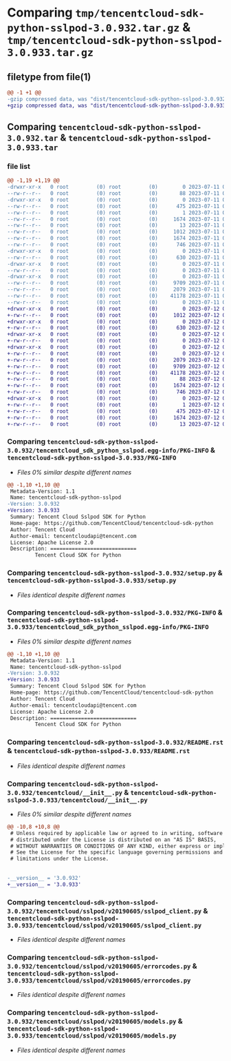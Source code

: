 # Comparing `tmp/tencentcloud-sdk-python-sslpod-3.0.932.tar.gz` & `tmp/tencentcloud-sdk-python-sslpod-3.0.933.tar.gz`

## filetype from file(1)

```diff
@@ -1 +1 @@
-gzip compressed data, was "dist/tencentcloud-sdk-python-sslpod-3.0.932.tar", last modified: Tue Jul 11 00:59:07 2023, max compression
+gzip compressed data, was "dist/tencentcloud-sdk-python-sslpod-3.0.933.tar", last modified: Wed Jul 12 00:36:50 2023, max compression
```

## Comparing `tencentcloud-sdk-python-sslpod-3.0.932.tar` & `tencentcloud-sdk-python-sslpod-3.0.933.tar`

### file list

```diff
@@ -1,19 +1,19 @@
-drwxr-xr-x   0 root         (0) root         (0)        0 2023-07-11 00:59:07.000000 tencentcloud-sdk-python-sslpod-3.0.932/
--rw-r--r--   0 root         (0) root         (0)       88 2023-07-11 00:59:07.000000 tencentcloud-sdk-python-sslpod-3.0.932/setup.cfg
-drwxr-xr-x   0 root         (0) root         (0)        0 2023-07-11 00:59:07.000000 tencentcloud-sdk-python-sslpod-3.0.932/tencentcloud_sdk_python_sslpod.egg-info/
--rw-r--r--   0 root         (0) root         (0)      475 2023-07-11 00:59:07.000000 tencentcloud-sdk-python-sslpod-3.0.932/tencentcloud_sdk_python_sslpod.egg-info/SOURCES.txt
--rw-r--r--   0 root         (0) root         (0)        1 2023-07-11 00:59:07.000000 tencentcloud-sdk-python-sslpod-3.0.932/tencentcloud_sdk_python_sslpod.egg-info/dependency_links.txt
--rw-r--r--   0 root         (0) root         (0)     1674 2023-07-11 00:59:07.000000 tencentcloud-sdk-python-sslpod-3.0.932/tencentcloud_sdk_python_sslpod.egg-info/PKG-INFO
--rw-r--r--   0 root         (0) root         (0)       13 2023-07-11 00:59:07.000000 tencentcloud-sdk-python-sslpod-3.0.932/tencentcloud_sdk_python_sslpod.egg-info/top_level.txt
--rw-r--r--   0 root         (0) root         (0)     1012 2023-07-11 00:59:07.000000 tencentcloud-sdk-python-sslpod-3.0.932/setup.py
--rw-r--r--   0 root         (0) root         (0)     1674 2023-07-11 00:59:07.000000 tencentcloud-sdk-python-sslpod-3.0.932/PKG-INFO
--rw-r--r--   0 root         (0) root         (0)      746 2023-07-11 00:59:07.000000 tencentcloud-sdk-python-sslpod-3.0.932/README.rst
-drwxr-xr-x   0 root         (0) root         (0)        0 2023-07-11 00:59:07.000000 tencentcloud-sdk-python-sslpod-3.0.932/tencentcloud/
--rw-r--r--   0 root         (0) root         (0)      630 2023-07-11 00:59:07.000000 tencentcloud-sdk-python-sslpod-3.0.932/tencentcloud/__init__.py
-drwxr-xr-x   0 root         (0) root         (0)        0 2023-07-11 00:59:07.000000 tencentcloud-sdk-python-sslpod-3.0.932/tencentcloud/sslpod/
--rw-r--r--   0 root         (0) root         (0)        0 2023-07-11 00:59:07.000000 tencentcloud-sdk-python-sslpod-3.0.932/tencentcloud/sslpod/__init__.py
-drwxr-xr-x   0 root         (0) root         (0)        0 2023-07-11 00:59:07.000000 tencentcloud-sdk-python-sslpod-3.0.932/tencentcloud/sslpod/v20190605/
--rw-r--r--   0 root         (0) root         (0)     9709 2023-07-11 00:59:07.000000 tencentcloud-sdk-python-sslpod-3.0.932/tencentcloud/sslpod/v20190605/sslpod_client.py
--rw-r--r--   0 root         (0) root         (0)     2079 2023-07-11 00:59:07.000000 tencentcloud-sdk-python-sslpod-3.0.932/tencentcloud/sslpod/v20190605/errorcodes.py
--rw-r--r--   0 root         (0) root         (0)    41178 2023-07-11 00:59:07.000000 tencentcloud-sdk-python-sslpod-3.0.932/tencentcloud/sslpod/v20190605/models.py
--rw-r--r--   0 root         (0) root         (0)        0 2023-07-11 00:59:07.000000 tencentcloud-sdk-python-sslpod-3.0.932/tencentcloud/sslpod/v20190605/__init__.py
+drwxr-xr-x   0 root         (0) root         (0)        0 2023-07-12 00:36:50.000000 tencentcloud-sdk-python-sslpod-3.0.933/
+-rw-r--r--   0 root         (0) root         (0)     1012 2023-07-12 00:36:50.000000 tencentcloud-sdk-python-sslpod-3.0.933/setup.py
+drwxr-xr-x   0 root         (0) root         (0)        0 2023-07-12 00:36:50.000000 tencentcloud-sdk-python-sslpod-3.0.933/tencentcloud/
+-rw-r--r--   0 root         (0) root         (0)      630 2023-07-12 00:36:50.000000 tencentcloud-sdk-python-sslpod-3.0.933/tencentcloud/__init__.py
+drwxr-xr-x   0 root         (0) root         (0)        0 2023-07-12 00:36:50.000000 tencentcloud-sdk-python-sslpod-3.0.933/tencentcloud/sslpod/
+-rw-r--r--   0 root         (0) root         (0)        0 2023-07-12 00:36:50.000000 tencentcloud-sdk-python-sslpod-3.0.933/tencentcloud/sslpod/__init__.py
+drwxr-xr-x   0 root         (0) root         (0)        0 2023-07-12 00:36:50.000000 tencentcloud-sdk-python-sslpod-3.0.933/tencentcloud/sslpod/v20190605/
+-rw-r--r--   0 root         (0) root         (0)        0 2023-07-12 00:36:50.000000 tencentcloud-sdk-python-sslpod-3.0.933/tencentcloud/sslpod/v20190605/__init__.py
+-rw-r--r--   0 root         (0) root         (0)     2079 2023-07-12 00:36:50.000000 tencentcloud-sdk-python-sslpod-3.0.933/tencentcloud/sslpod/v20190605/errorcodes.py
+-rw-r--r--   0 root         (0) root         (0)     9709 2023-07-12 00:36:50.000000 tencentcloud-sdk-python-sslpod-3.0.933/tencentcloud/sslpod/v20190605/sslpod_client.py
+-rw-r--r--   0 root         (0) root         (0)    41178 2023-07-12 00:36:50.000000 tencentcloud-sdk-python-sslpod-3.0.933/tencentcloud/sslpod/v20190605/models.py
+-rw-r--r--   0 root         (0) root         (0)       88 2023-07-12 00:36:50.000000 tencentcloud-sdk-python-sslpod-3.0.933/setup.cfg
+-rw-r--r--   0 root         (0) root         (0)     1674 2023-07-12 00:36:50.000000 tencentcloud-sdk-python-sslpod-3.0.933/PKG-INFO
+-rw-r--r--   0 root         (0) root         (0)      746 2023-07-12 00:36:50.000000 tencentcloud-sdk-python-sslpod-3.0.933/README.rst
+drwxr-xr-x   0 root         (0) root         (0)        0 2023-07-12 00:36:50.000000 tencentcloud-sdk-python-sslpod-3.0.933/tencentcloud_sdk_python_sslpod.egg-info/
+-rw-r--r--   0 root         (0) root         (0)        1 2023-07-12 00:36:50.000000 tencentcloud-sdk-python-sslpod-3.0.933/tencentcloud_sdk_python_sslpod.egg-info/dependency_links.txt
+-rw-r--r--   0 root         (0) root         (0)      475 2023-07-12 00:36:50.000000 tencentcloud-sdk-python-sslpod-3.0.933/tencentcloud_sdk_python_sslpod.egg-info/SOURCES.txt
+-rw-r--r--   0 root         (0) root         (0)     1674 2023-07-12 00:36:50.000000 tencentcloud-sdk-python-sslpod-3.0.933/tencentcloud_sdk_python_sslpod.egg-info/PKG-INFO
+-rw-r--r--   0 root         (0) root         (0)       13 2023-07-12 00:36:50.000000 tencentcloud-sdk-python-sslpod-3.0.933/tencentcloud_sdk_python_sslpod.egg-info/top_level.txt
```

### Comparing `tencentcloud-sdk-python-sslpod-3.0.932/tencentcloud_sdk_python_sslpod.egg-info/PKG-INFO` & `tencentcloud-sdk-python-sslpod-3.0.933/PKG-INFO`

 * *Files 0% similar despite different names*

```diff
@@ -1,10 +1,10 @@
 Metadata-Version: 1.1
 Name: tencentcloud-sdk-python-sslpod
-Version: 3.0.932
+Version: 3.0.933
 Summary: Tencent Cloud Sslpod SDK for Python
 Home-page: https://github.com/TencentCloud/tencentcloud-sdk-python
 Author: Tencent Cloud
 Author-email: tencentcloudapi@tencent.com
 License: Apache License 2.0
 Description: ============================
         Tencent Cloud SDK for Python
```

### Comparing `tencentcloud-sdk-python-sslpod-3.0.932/setup.py` & `tencentcloud-sdk-python-sslpod-3.0.933/setup.py`

 * *Files identical despite different names*

### Comparing `tencentcloud-sdk-python-sslpod-3.0.932/PKG-INFO` & `tencentcloud-sdk-python-sslpod-3.0.933/tencentcloud_sdk_python_sslpod.egg-info/PKG-INFO`

 * *Files 0% similar despite different names*

```diff
@@ -1,10 +1,10 @@
 Metadata-Version: 1.1
 Name: tencentcloud-sdk-python-sslpod
-Version: 3.0.932
+Version: 3.0.933
 Summary: Tencent Cloud Sslpod SDK for Python
 Home-page: https://github.com/TencentCloud/tencentcloud-sdk-python
 Author: Tencent Cloud
 Author-email: tencentcloudapi@tencent.com
 License: Apache License 2.0
 Description: ============================
         Tencent Cloud SDK for Python
```

### Comparing `tencentcloud-sdk-python-sslpod-3.0.932/README.rst` & `tencentcloud-sdk-python-sslpod-3.0.933/README.rst`

 * *Files identical despite different names*

### Comparing `tencentcloud-sdk-python-sslpod-3.0.932/tencentcloud/__init__.py` & `tencentcloud-sdk-python-sslpod-3.0.933/tencentcloud/__init__.py`

 * *Files 0% similar despite different names*

```diff
@@ -10,8 +10,8 @@
 # Unless required by applicable law or agreed to in writing, software
 # distributed under the License is distributed on an "AS IS" BASIS,
 # WITHOUT WARRANTIES OR CONDITIONS OF ANY KIND, either express or implied.
 # See the License for the specific language governing permissions and
 # limitations under the License.
 
 
-__version__ = '3.0.932'
+__version__ = '3.0.933'
```

### Comparing `tencentcloud-sdk-python-sslpod-3.0.932/tencentcloud/sslpod/v20190605/sslpod_client.py` & `tencentcloud-sdk-python-sslpod-3.0.933/tencentcloud/sslpod/v20190605/sslpod_client.py`

 * *Files identical despite different names*

### Comparing `tencentcloud-sdk-python-sslpod-3.0.932/tencentcloud/sslpod/v20190605/errorcodes.py` & `tencentcloud-sdk-python-sslpod-3.0.933/tencentcloud/sslpod/v20190605/errorcodes.py`

 * *Files identical despite different names*

### Comparing `tencentcloud-sdk-python-sslpod-3.0.932/tencentcloud/sslpod/v20190605/models.py` & `tencentcloud-sdk-python-sslpod-3.0.933/tencentcloud/sslpod/v20190605/models.py`

 * *Files identical despite different names*

